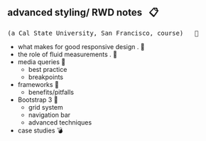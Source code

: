 ## advanced styling/ RWD  notes &nbsp; :clipboard:
<kbd>(a Cal State University, San Francisco, course) &nbsp; :rooster:</kbd>

+ what makes for good responsive design . :notebook:  
+ the role of fluid measurements . :page_with_curl:    
+ media queries   :notebook: 
  - best practice   
  - breakpoints   
+ frameworks   :notebook: 
  - benefits/pitfalls   
+ Bootstrap 3   :notebook: 
  - grid system   
  - navigation bar   
  - advanced techniques   
+ case studies   :bomb:

